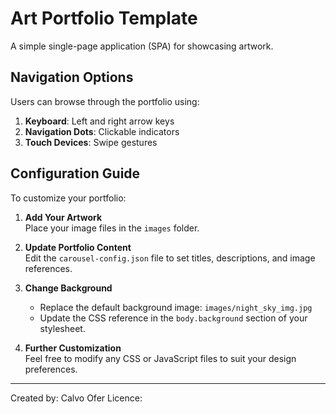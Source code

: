 # Art Portfolio Template

A simple single-page application (SPA) for showcasing artwork.

## Navigation Options

Users can browse through the portfolio using:

1. **Keyboard**: Left and right arrow keys  
2. **Navigation Dots**: Clickable indicators  
3. **Touch Devices**: Swipe gestures

## Configuration Guide

To customize your portfolio:

1. **Add Your Artwork**  
   Place your image files in the `images` folder.

2. **Update Portfolio Content**  
   Edit the `carousel-config.json` file to set titles, descriptions, and image references.

3. **Change Background**  
   - Replace the default background image: `images/night_sky_img.jpg`  
   - Update the CSS reference in the `body.background` section of your stylesheet.

4. **Further Customization**  
   Feel free to modify any CSS or JavaScript files to suit your design preferences.

---
Created by: Calvo Ofer
Licence: 
